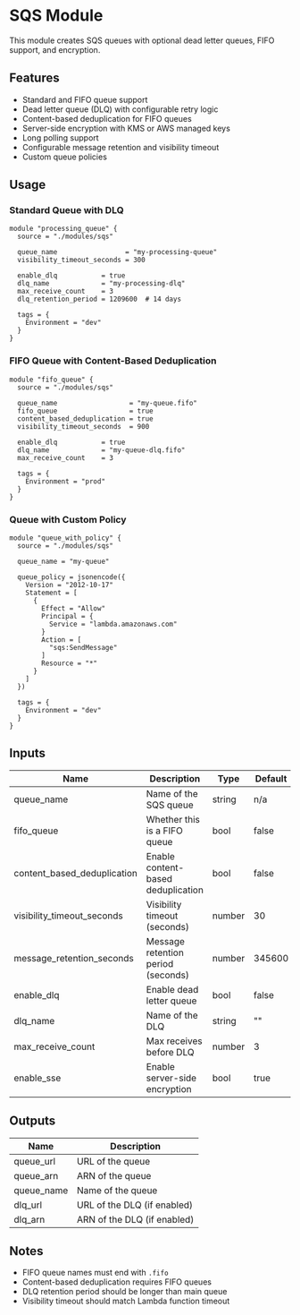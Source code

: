 # SQS Module

This module creates SQS queues with optional dead letter queues, FIFO support, and encryption.

## Features

- Standard and FIFO queue support
- Dead letter queue (DLQ) with configurable retry logic
- Content-based deduplication for FIFO queues
- Server-side encryption with KMS or AWS managed keys
- Long polling support
- Configurable message retention and visibility timeout
- Custom queue policies

## Usage

### Standard Queue with DLQ

```hcl
module "processing_queue" {
  source = "./modules/sqs"

  queue_name                 = "my-processing-queue"
  visibility_timeout_seconds = 300

  enable_dlq           = true
  dlq_name             = "my-processing-dlq"
  max_receive_count    = 3
  dlq_retention_period = 1209600  # 14 days

  tags = {
    Environment = "dev"
  }
}
```

### FIFO Queue with Content-Based Deduplication

```hcl
module "fifo_queue" {
  source = "./modules/sqs"

  queue_name                  = "my-queue.fifo"
  fifo_queue                  = true
  content_based_deduplication = true
  visibility_timeout_seconds  = 900

  enable_dlq           = true
  dlq_name             = "my-queue-dlq.fifo"
  max_receive_count    = 3

  tags = {
    Environment = "prod"
  }
}
```

### Queue with Custom Policy

```hcl
module "queue_with_policy" {
  source = "./modules/sqs"

  queue_name = "my-queue"

  queue_policy = jsonencode({
    Version = "2012-10-17"
    Statement = [
      {
        Effect = "Allow"
        Principal = {
          Service = "lambda.amazonaws.com"
        }
        Action = [
          "sqs:SendMessage"
        ]
        Resource = "*"
      }
    ]
  })

  tags = {
    Environment = "dev"
  }
}
```

## Inputs

| Name | Description | Type | Default | Required |
|------|-------------|------|---------|----------|
| queue_name | Name of the SQS queue | string | n/a | yes |
| fifo_queue | Whether this is a FIFO queue | bool | false | no |
| content_based_deduplication | Enable content-based deduplication | bool | false | no |
| visibility_timeout_seconds | Visibility timeout (seconds) | number | 30 | no |
| message_retention_seconds | Message retention period (seconds) | number | 345600 | no |
| enable_dlq | Enable dead letter queue | bool | false | no |
| dlq_name | Name of the DLQ | string | "" | no |
| max_receive_count | Max receives before DLQ | number | 3 | no |
| enable_sse | Enable server-side encryption | bool | true | no |

## Outputs

| Name | Description |
|------|-------------|
| queue_url | URL of the queue |
| queue_arn | ARN of the queue |
| queue_name | Name of the queue |
| dlq_url | URL of the DLQ (if enabled) |
| dlq_arn | ARN of the DLQ (if enabled) |

## Notes

- FIFO queue names must end with `.fifo`
- Content-based deduplication requires FIFO queues
- DLQ retention period should be longer than main queue
- Visibility timeout should match Lambda function timeout